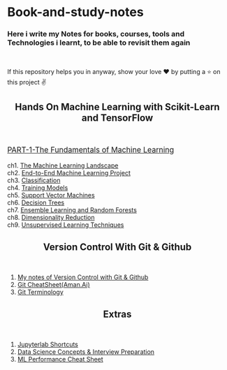 <h1>Book-and-study-notes</h1>

<h3> Here i write my Notes for books, courses, tools and Technologies i learnt, to be able to revisit them again  </h3>
<br>


If this repository helps you in anyway, show your love :heart: by putting a :star: on this project :v:

<h2 align="center">Hands On Machine Learning with Scikit-Learn and TensorFlow</h2>
<br>

<p style="font-size:17px"><a href="Hands-On-Machine-Learning/PART-1-The Fundamentals of Machine Learning">PART-1-The Fundamentals of Machine Learning</a></p>

ch1. [The Machine Learning Landscape](/Hands-On-Machine-Learning/PART-1-The%20Fundamentals%20of%20Machine%20Learning/CH1%20The%20Machine%20Learning%20Landscape.pdf)<br/>
ch2. [End-to-End Machine Learning Project](/Hands-On-Machine-Learning/PART-1-The%20Fundamentals%20of%20Machine%20Learning/CH2%20End-to-End%20Machine%20Learning%20Project.pdf)<br/>
ch3. [Classification](/Hands-On-Machine-Learning/PART-1-The%20Fundamentals%20of%20Machine%20Learning/CH3%20Classification.pdf)<br/>
ch4. [Training Models](/Hands-On-Machine-Learning/PART-1-The%20Fundamentals%20of%20Machine%20Learning/CH4%20Training%20Models.pdf)<br/>
ch5. [Support Vector Machines](/Hands-On-Machine-Learning/PART-1-The%20Fundamentals%20of%20Machine%20Learning/CH5-Support-Vector-Machines.pdf)<br>
ch6. [Decision Trees](/Hands-On-Machine-Learning/PART-1-The%20Fundamentals%20of%20Machine%20Learning/CH6-Decision-Trees.pdf)<br/>
ch7. [Ensemble Learning and Random Forests](/Hands-On-Machine-Learning/PART-1-The%20Fundamentals%20of%20Machine%20Learning/CH7-Ensemble-Learning-and-Random-Forests.pdf)<br/>
ch8. [Dimensionality Reduction](/Hands-On-Machine-Learning/PART-1-The%20Fundamentals%20of%20Machine%20Learning/CH8-Dimensionality-Reduction.pdf)<br/>
ch9. [Unsupervised Learning Techniques](/Hands-On-Machine-Learning/PART-1-The%20Fundamentals%20of%20Machine%20Learning/CH9-Unsupervised-Learning-Techniques.pdf)<br>


<h2 align="center">Version Control With Git & Github</h2>
<br>

1. [My notes of Version Control with Git & Github](/Version%20Control%20with%20Git%20&%20Github/Version%20Control%20with%20Git.pdf)
2. [Git CheatSheet(Aman.Ai)](/Version%20Control%20with%20Git%20&%20Github/Git_Cheatsheet_AmanChadha.pdf)
3. [Git Terminology](/Version%20Control%20with%20Git%20&%20Github/Git_Terminology.pdf)

<h2 align="center">Extras</h2>
<br>

1. [Jupyterlab Shortcuts](Jupyterlab-Shortcuts.pdf)
2. [Data Science Concepts & Interview Preparation](/Data%20Science%20Concepts%20&%20Interview%20Preparation.pdf)
3. [ML Performance Cheat Sheet](/ML%20Performance%20Cheat%20Sheet.pdf)
